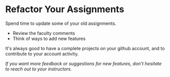 # Refactor Your Assignments

Spend time to update some of your old assignments.  
- Review the faculty comments
- Think of ways to add new features

It's always good to have a complete projects on your github account, and to contribute to your account activity.

*If you want more feedback or suggestions for new features, don't hesitate to reach out to your instructors.*
